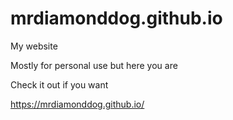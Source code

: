# mrdiamonddog.github.io
My website

Mostly for personal use but here you are

Check it out if you want

https://mrdiamonddog.github.io/